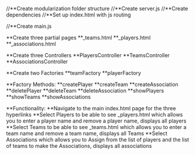 //**Create modularization folder structure
//**Create server.js
//**Create dependencies
//**Set up index.html with js routing

//**Create main.js

**Create three partial pages
  **_teams.html
  **_players.html
  **_associations.html

**Create three Controllers
  **PlayersController
  **TeamsController
  **AssociationsController

**Create two Factories
  **teamFactory
  **playerFactory

**Factory Methods:
  **createPlayer
  **createTeam
  **createAssociation
  **deletePlayer
  **deleteTeam
  **deleteAssociation
  **showPlayers
  **showTeams
  **showAssociations

**Functionality:
  **Navigate to the main index.html page for the three hyperlinks
  **Select Players to be able to see _players.html which allows you to enter a player name and remove a player name, displays all players
  **Select Teams to be able to see _teams.html which allows you to enter a team name and remove a team name, displays all Teams
  **Select Associations which allows you to Assign from the list of players and the list of teams to make the Associations, displays all associations
